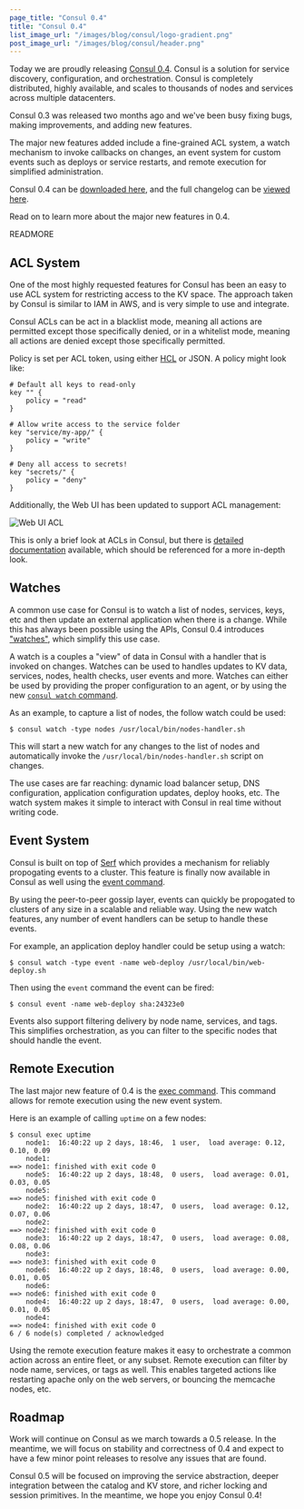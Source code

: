 ```yaml
---
page_title: "Consul 0.4"
title: "Consul 0.4"
list_image_url: "/images/blog/consul/logo-gradient.png"
post_image_url: "/images/blog/consul/header.png"
---
```


Today we are proudly releasing [Consul 0.4](http://www.consul.io).
Consul is a solution for service discovery, configuration, and orchestration.
Consul is completely distributed, highly available, and scales to thousands of
nodes and services across multiple datacenters.

Consul 0.3 was released two months ago and we've been busy fixing bugs,
making improvements, and adding new features.

The major new features added include a fine-grained ACL system, a watch
mechanism to invoke callbacks on changes, an event system for custom
events such as deploys or service restarts, and remote execution for
simplified administration.

Consul 0.4 can be [downloaded here](http://www.consul.io/downloads.html),
and the full changelog can be [viewed here](https://github.com/hashicorp/consul/blob/v0.4.0/CHANGELOG.md).

Read on to learn more about the major new features in 0.4.

READMORE

## ACL System

One of the most highly requested features for Consul has been an
easy to use ACL system for restricting access to the KV space. The
approach taken by Consul is similar to IAM in AWS, and is very simple
to use and integrate.

Consul ACLs can be act in a blacklist mode, meaning all actions are permitted
except those specifically denied, or in a whitelist mode, meaning all actions
are denied except those specifically permitted.

Policy is set per ACL token, using either [HCL](http://github.com/hashicorp/hcl)
or JSON. A policy might look like:

    # Default all keys to read-only
    key "" {
        policy = "read"
    }

    # Allow write access to the service folder
    key "service/my-app/" {
        policy = "write"
    }

    # Deny all access to secrets!
    key "secrets/" {
        policy = "deny"
    }

Additionally, the Web UI has been updated to support ACL management:

![Web UI ACL](/images/consul_acl.png)

This is only a brief look at ACLs in Consul, but there is
[detailed documentation](http://www.consul.io/docs/internals/acl.html) available,
which should be referenced for a more in-depth look.

## Watches

A common use case for Consul is to watch a list of nodes, services, keys, etc
and then update an external application when there is a change. While this has
always been possible using the APIs, Consul 0.4 introduces ["watches"](http://www.consul.io/docs/agent/watches.html),
which simplify this use case.

A watch is a couples a "view" of data in Consul with a handler that is invoked
on changes. Watches can be used to handles updates to KV data, services,
nodes, health checks, user events and more. Watches can either be used by
providing the proper configuration to an agent, or by using the new [`consul watch`
command](http://www.consul.io/docs/commands/watch.html).

As an example, to capture a list of nodes, the follow watch could be used:

    $ consul watch -type nodes /usr/local/bin/nodes-handler.sh

This will start a new watch for any changes to the list of nodes and
automatically invoke the `/usr/local/bin/nodes-handler.sh` script on changes.

The use cases are far reaching: dynamic load balancer setup, DNS configuration,
application configuration updates, deploy hooks, etc. The watch system makes
it simple to interact with Consul in real time without writing code.

## Event System

Consul is built on top of [Serf](http://www.serfdom.io) which provides a mechanism
for reliably propogating events to a cluster. This feature is finally now available
in Consul as well using the [event command](http://www.consul.io/docs/commands/event.html).

By using the peer-to-peer gossip layer, events can quickly be propogated to
clusters of any size in a scalable and reliable way. Using the new watch features,
any number of event handlers can be setup to handle these events.

For example, an application deploy handler could be setup using a watch:

    $ consul watch -type event -name web-deploy /usr/local/bin/web-deploy.sh

Then using the `event` command the event can be fired:

    $ consul event -name web-deploy sha:24323e0

Events also support filtering delivery by node name, services, and tags.
This simplifies orchestration, as you can filter to the specific nodes
that should handle the event.

## Remote Execution

The last major new feature of 0.4 is the [exec command](http://www.consul.io/docs/commands/exec.html).
This command allows for remote execution using the new event system.

Here is an example of calling `uptime` on a few nodes:

    $ consul exec uptime
        node1:  16:40:22 up 2 days, 18:46,  1 user,  load average: 0.12, 0.10, 0.09
        node1:
    ==> node1: finished with exit code 0
        node5:  16:40:22 up 2 days, 18:48,  0 users,  load average: 0.01, 0.03, 0.05
        node5:
    ==> node5: finished with exit code 0
        node2:  16:40:22 up 2 days, 18:47,  0 users,  load average: 0.12, 0.07, 0.06
        node2:
    ==> node2: finished with exit code 0
        node3:  16:40:22 up 2 days, 18:47,  0 users,  load average: 0.08, 0.08, 0.06
        node3:
    ==> node3: finished with exit code 0
        node6:  16:40:22 up 2 days, 18:48,  0 users,  load average: 0.00, 0.01, 0.05
        node6:
    ==> node6: finished with exit code 0
        node4:  16:40:22 up 2 days, 18:47,  0 users,  load average: 0.00, 0.01, 0.05
        node4:
    ==> node4: finished with exit code 0
    6 / 6 node(s) completed / acknowledged

Using the remote execution feature makes it easy to orchestrate a common action across
an entire fleet, or any subset. Remote execution can filter by node name, services,
or tags as well. This enables targeted actions like restarting apache only on the web
servers, or bouncing the memcache nodes, etc.

## Roadmap

Work will continue on Consul as we march towards a 0.5 release. In the meantime,
we will focus on stability and correctness of 0.4 and expect to have a few minor
point releases to resolve any issues that are found.

Consul 0.5 will be focused on improving the service abstraction, deeper integration
between the catalog and KV store, and richer locking and session primitives. In
the meantime, we hope you enjoy Consul 0.4!

